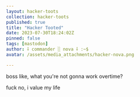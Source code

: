 ```yaml
---
layout: hacker-toots
collection: hacker-toots
published: true
title: "Hacker Tooted"
date: 2023-07-30T18:24:02Z
pinned: false
tags: [mastodon]
author: ⸸ commander ░ nova ⸸ :~$
avatar: /assets/media_attachments/hacker-nova.png

---
```


<p>boss like, what you&#39;re not gonna work overtime?</p><p>fuck no, i value my life</p>


